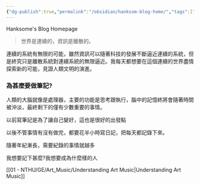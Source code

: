 ```yaml
---
{"dg-publish":true,"permalink":"/obsidian/hanksom-blog-home/","tags":["gardenEntry"]}
---
```



Hanksome's Blog Homepage 
> 世界是連續的，資訊是離散的。

連續的系統有無限的可能，雖然資訊可以隨著科技的發展不斷逼近連續的系統，但是終究只是離散系統對連續系統的無限逼近。我每天都想要在這個連續的世界盡情探索新的可能，見證人類文明的演進。

### 為甚麼要做筆記?
人類的大腦就像是處理器，主要的功能是思考跟執行，腦中的記憶終將會隨著時間被沖淡，最終剩下的僅有少數重要的事情。

以前寫筆記是為了讓自己變好，這也是很好的出發點

以後不管事情有沒有做完，都要花半小時寫日記，把每天都記錄下來。

隨著年紀漸長，需要紀錄的事情就越多

我想要記下甚麼?我想要成為什麼樣的人

[[01 - NTHU/GE/Art_Music/Understanding Art Music\|Understanding Art Music]]
